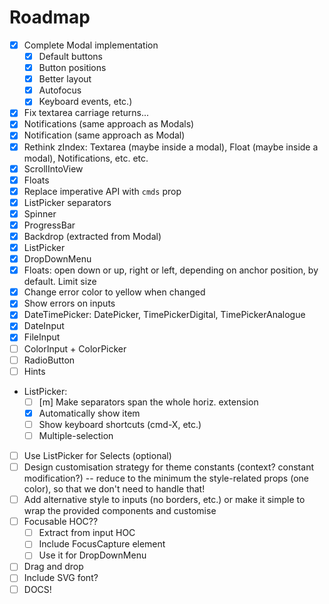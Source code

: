 # Roadmap

- [x] Complete Modal implementation
    + [x] Default buttons
    + [x] Button positions
    + [x] Better layout
    + [x] Autofocus
    + [x] Keyboard events, etc.)
- [x] Fix textarea carriage returns...
- [x] Notifications (same approach as Modals)
- [x] Notification (same approach as Modal)
- [x] Rethink zIndex: Textarea (maybe inside a modal), Float (maybe inside a modal), Notifications, etc. etc.
- [x] ScrollIntoView
- [x] Floats
- [x] Replace imperative API with `cmds` prop
- [x] ListPicker separators
- [x] Spinner
- [x] ProgressBar
- [x] Backdrop (extracted from Modal)
- [x] ListPicker
- [x] DropDownMenu
- [x] Floats: open down or up, right or left, depending on anchor position, by default. Limit size
- [x] Change error color to yellow when changed
- [x] Show errors on inputs
- [x] DateTimePicker: DatePicker, TimePickerDigital, TimePickerAnalogue
- [x] DateInput
- [x] FileInput
- [ ] ColorInput + ColorPicker
- [ ] RadioButton
- [ ] Hints
- ListPicker:
    + [ ] [m] Make separators span the whole horiz. extension
    + [x] Automatically show item
    + [ ] Show keyboard shortcuts (cmd-X, etc.)
    + [ ] Multiple-selection
- [ ] Use ListPicker for Selects (optional)
- [ ] Design customisation strategy for theme constants (context? constant modification?) -- reduce to the minimum the style-related props (one color), so that we don't need to handle that!
- [ ] Add alternative style to inputs (no borders, etc.) or make it simple to wrap the provided components and customise
- [ ] Focusable HOC??
    + [ ] Extract from input HOC
    + [ ] Include FocusCapture element
    + [ ] Use it for DropDownMenu
- [ ] Drag and drop
- [ ] Include SVG font?
- [ ] DOCS!
